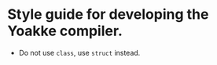 Style guide for developing the Yoakke compiler.
===============================================

 * Do not use `class`, use `struct` instead.